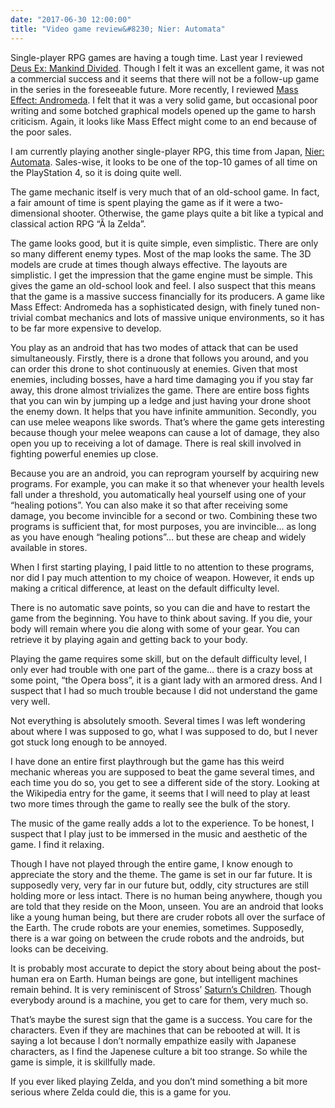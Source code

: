 ```yaml
---
date: "2017-06-30 12:00:00"
title: "Video game review&#8230; Nier: Automata"
---
```




Single-player RPG games are having a tough time. Last year I reviewed [Deus Ex: Mankind Divided](/lemire/blog/2016/10/31/my-review-of-deus-ex-mankind-divided-video-game/). Though I felt it was an excellent game, it was not a commercial success and it seems that there will not be a follow-up game in the series in the foreseeable future. More recently, I reviewed [Mass Effect: Andromeda](/lemire/blog/2017/03/27/the-technology-of-mass-effect-andromeda/). I felt that it was a very solid game, but occasional poor writing and some botched graphical models opened up the game to harsh criticism. Again, it looks like Mass Effect might come to an end because of the poor sales.

I am currently playing another single-player RPG, this time from Japan, [Nier: Automata](https://en.wikipedia.org/wiki/Nier:_Automata). Sales-wise, it looks to be one of the top-10 games of all time on the PlayStation 4, so it is doing quite well.

The game mechanic itself is very much that of an old-school game. In fact, a fair amount of time is spent playing the game as if it were a two-dimensional shooter. Otherwise, the game plays quite a bit like a typical and classical action RPG &ldquo;Ã  la Zelda&rdquo;.

The game looks good, but it is quite simple, even simplistic. There are only so many different enemy types. Most of the map looks the same. The 3D models are crude at times though always effective. The layouts are simplistic. I get the impression that the game engine must be simple. This gives the game an old-school look and feel. I also suspect that this means that the game is a massive success financially for its producers. A game like Mass Effect: Andromeda has a sophisticated design, with finely tuned non-trivial combat mechanics and lots of massive unique environments, so it has to be far more expensive to develop.

You play as an android that has two modes of attack that can be used simultaneously. Firstly, there is a drone that follows you around, and you can order this drone to shot continuously at enemies. Given that most enemies, including bosses, have a hard time damaging you if you stay far away, this drone almost trivializes the game. There are entire boss fights that you can win by jumping up a ledge and just having your drone shoot the enemy down. It helps that you have infinite ammunition. Secondly, you can use melee weapons like swords. That&rsquo;s where the game gets interesting because though your melee weapons can cause a lot of damage, they also open you up to receiving a lot of damage. There is real skill involved in fighting powerful enemies up close.

Because you are an android, you can reprogram yourself by acquiring new programs. For example, you can make it so that whenever your health levels fall under a threshold, you automatically heal yourself using one of your &ldquo;healing potions&rdquo;. You can also make it so that after receiving some damage, you become invincible for a second or two. Combining these two programs is sufficient that, for most purposes, you are invincible&hellip; as long as you have enough &ldquo;healing potions&rdquo;&hellip; but these are cheap and widely available in stores.

When I first starting playing, I paid little to no attention to these programs, nor did I pay much attention to my choice of weapon. However, it ends up making a critical difference, at least on the default difficulty level.

There is no automatic save points, so you can die and have to restart the game from the beginning. You have to think about saving. If you die, your body will remain where you die along with some of your gear. You can retrieve it by playing again and getting back to your body.

Playing the game requires some skill, but on the default difficulty level, I only ever had trouble with one part of the game&hellip; there is a crazy boss at some point, &ldquo;the Opera boss&rdquo;, it is a giant lady with an armored dress. And I suspect that I had so much trouble because I did not understand the game very well.

Not everything is absolutely smooth. Several times I was left wondering about where I was supposed to go, what I was supposed to do, but I never got stuck long enough to be annoyed.

I have done an entire first playthrough but the game has this weird mechanic whereas you are supposed to beat the game several times, and each time you do so, you get to see a different side of the story. Looking at the Wikipedia entry for the game, it seems that I will need to play at least two more times through the game to really see the bulk of the story.

The music of the game really adds a lot to the experience. To be honest, I suspect that I play just to be immersed in the music and aesthetic of the game. I find it relaxing.

Though I have not played through the entire game, I know enough to appreciate the story and the theme. The game is set in our far future. It is supposedly very, very far in our future but, oddly, city structures are still holding more or less intact. There is no human being anywhere, though you are told that they reside on the Moon, unseen. You are an android that looks like a young human being, but there are cruder robots all over the surface of the Earth. The crude robots are your enemies, sometimes. Supposedly, there is a war going on between the crude robots and the androids, but looks can be deceiving.

It is probably most accurate to depict the story about being about the post-human era on Earth. Human beings are gone, but intelligent machines remain behind. It is very reminiscent of Stross&rsquo; [Saturn&rsquo;s Children](https://www.amazon.com/dp/B0013A1IYI/). Though everybody around is a machine, you get to care for them, very much so.

That&rsquo;s maybe the surest sign that the game is a success. You care for the characters. Even if they are machines that can be rebooted at will. It is saying a lot because I don&rsquo;t normally empathize easily with Japanese characters, as I find the Japenese culture a bit too strange. So while the game is simple, it is skillfully made.

If you ever liked playing Zelda, and you don&rsquo;t mind something a bit more serious where Zelda could die, this is a game for you.

